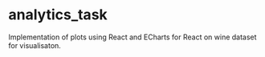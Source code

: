 # analytics_task
Implementation of plots using React and ECharts for React on wine dataset for visualisaton.
